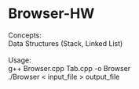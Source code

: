 # Browser-HW <br />
Concepts:<br />
Data Structures (Stack, Linked List)<br />
<br />
Usage:<br />
g++ Browser.cpp Tab.cpp -o Browser <br />
./Browser < input_file > output_file
